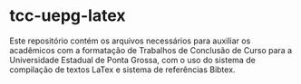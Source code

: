 # tcc-uepg-latex
Este repositório contém os arquivos necessários para auxiliar os acadêmicos com a formatação de Trabalhos de Conclusão de Curso para a Universidade Estadual de Ponta Grossa, com o uso do sistema de compilação de textos LaTex e sistema de referências Bibtex. 
